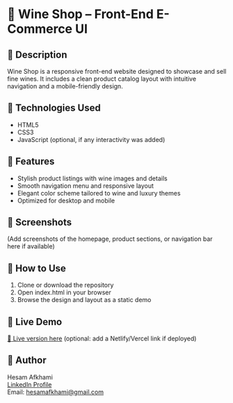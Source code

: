 # 🍷 Wine Shop – Front-End E-Commerce UI

## 📌 Description
Wine Shop is a responsive front-end website designed to showcase and sell fine wines. It includes a clean product catalog layout with intuitive navigation and a mobile-friendly design.

## 🔧 Technologies Used
- HTML5
- CSS3
- JavaScript (optional, if any interactivity was added)

## 🎯 Features
- Stylish product listings with wine images and details
- Smooth navigation menu and responsive layout
- Elegant color scheme tailored to wine and luxury themes
- Optimized for desktop and mobile

## 📸 Screenshots
(Add screenshots of the homepage, product sections, or navigation bar here if available)

## 🧪 How to Use
1. Clone or download the repository
2. Open index.html in your browser
3. Browse the design and layout as a static demo

## 🚀 Live Demo
[🔗 Live version here](#) (optional: add a Netlify/Vercel link if deployed)

## 👤 Author
Hesam Afkhami  
[LinkedIn Profile](https://www.linkedin.com/in/hesam-afkhami)  
Email: hesamafkhami@gmail.com
